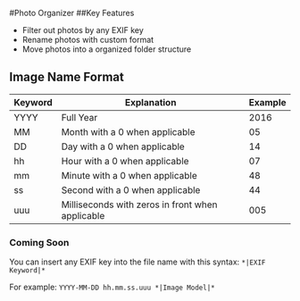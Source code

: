 #Photo Organizer
##Key Features
- Filter out photos by any EXIF key
- Rename photos with custom format
- Move photos into a organized folder structure

## Image Name Format
|Keyword | Explanation         | Example |
|--------|---------------------|---------|
|YYYY    | Full Year           | 2016    |
|MM      | Month with a 0 when applicable|05|
|DD      | Day with a 0 when applicable|14|
|hh      | Hour with a 0 when applicable|07|
|mm      | Minute with a 0 when applicable|48|
|ss      | Second with a 0 when applicable|44|
|uuu     | Milliseconds with zeros in front when applicable|005|

### Coming Soon
You can insert any EXIF key into the file name with this syntax:
```*|EXIF Keyword|*```

For example: ```YYYY-MM-DD hh.mm.ss.uuu *|Image Model|*```